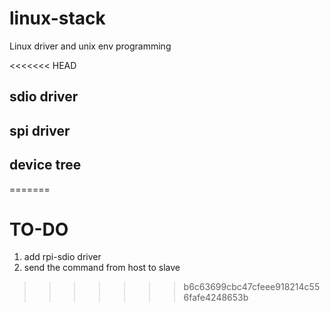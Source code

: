 # linux-stack
Linux driver and unix env programming

<<<<<<< HEAD
## sdio driver

## spi driver

## device tree
=======
# TO-DO
1. add rpi-sdio driver
2. send the command from host to slave
>>>>>>> b6c63699cbc47cfeee918214c556fafe4248653b
